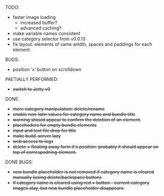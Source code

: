 TODO:

* faster image loading
  * increased buffer?
  * advanced caching?
* make variable names consistent
* use category selector from v0.0.13
* fix layout: elements of same witdth, spaces and paddings for each element.

BUGS:

* position 'x' button on scrolldown


PAETIALLY PERFORMED:

* ~~switch to Jetty v9~~

DONE:

* ~~more category manipulation: delete/rename~~
* ~~enable non-latin values for category name and bundle title~~
* ~~warning should appear to confirm the deletion of an element.~~
* ~~placehoders for empty bundle elements~~
* ~~input and text file drop for title~~
* ~~make build-server lazy~~
* ~~web access to logs~~
* ~~delete &times; floating away form it's position. probably it should appear on top of correspodning element.~~

DONE BUGS:

* ~~new bundle placeholder is not removed if category name is cleared manually (using delete/backspace button).~~
* ~~if category name is cleared using red &times; button - current category images stay, but new bundle placeholder disappears.~~